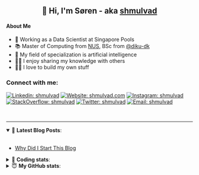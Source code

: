 <h2 align="center">
	👋 Hi, I'm Søren - aka <a href="https://shmulvad.com">shmulvad</a>
</h2>

#### About Me
- 🤖 Working as a Data Scientist at Singapore Pools
- 📚 Master of Computing from [NUS], BSc from [@diku-dk]
- 🧠 My field of specialization is artificial intelligence
- 👨‍🏫 I enjoy sharing my knowledge with others
- 👨‍💻 I love to build my own stuff

### Connect with me:

[![Linkedin: shmulvad](https://img.shields.io/badge/shmulvad-blue?style=flat&logo=Linkedin&logoColor=white)][linkedin]
[![Website: shmulvad.com](https://img.shields.io/badge/shmulvad.com-47CCCC?&style=flat&logo=Google-Chrome&logoColor=white)][website]
[![Instagram: shmulvad](https://img.shields.io/badge/-@shmulvad-purple?style=flat&logo=Instagram&logoColor=white)][instagram]
[![StackOverflow: shmulvad](https://img.shields.io/badge/shmulvad-FE7A16?style=flat&logo=stack-overflow&logoColor=white)][stackOverflow]
[![Twitter: shmulvad](https://img.shields.io/badge/@shmulvad-1ca0f1?style=flat&logo=twitter&logoColor=white)][twitter]
[![Email: shmulvad](https://img.shields.io/badge/shmulvad-D14836?style=flat&logo=gmail&logoColor=white)][mail]

<br />

---

<details open>
 <summary>📕 <b>Latest Blog Posts</b>: </summary>

<br>

<!-- BLOG-POST-LIST:START -->
- [Why Did I Start This Blog](https://shmulvad.com/blog/why-did-start-this-blog)
<!-- BLOG-POST-LIST:END -->

</details>

<!-- --- -->

<details>
 <summary>🤖 <b>Coding stats</b>: </summary>

<br>

NOTE: Doesn't track coding at work or work done in environments such as Jupyter Notebooks.

<!--START_SECTION:waka-->
![Code Time](http://img.shields.io/badge/Code%20Time-1%2C586%20hrs%202%20mins-blue)

**I'm a Night 🦉** 

```text
🌞 Morning    76 commits     ██░░░░░░░░░░░░░░░░░░░░░░░   8.94% 
🌆 Daytime    273 commits    ████████░░░░░░░░░░░░░░░░░   32.12% 
🌃 Evening    305 commits    █████████░░░░░░░░░░░░░░░░   35.88% 
🌙 Night      196 commits    █████░░░░░░░░░░░░░░░░░░░░   23.06%

```


📊 **This Week I Spent My Time On** 

```text
💬 Programming Languages: 
Other                    1 hr 20 mins        ████████████░░░░░░░░░░░░░   50.66% 
Python                   33 mins             █████░░░░░░░░░░░░░░░░░░░░   20.94% 
HTML                     24 mins             ████░░░░░░░░░░░░░░░░░░░░░   15.56% 
Bash                     11 mins             █░░░░░░░░░░░░░░░░░░░░░░░░   7.3% 
YAML                     4 mins              ░░░░░░░░░░░░░░░░░░░░░░░░░   2.73%

🔥 Editors: 
Zsh                      1 hr 14 mins        ███████████░░░░░░░░░░░░░░   47.17% 
VS Code                  1 hr 14 mins        ███████████░░░░░░░░░░░░░░   46.91% 
Sublime Text             9 mins              █░░░░░░░░░░░░░░░░░░░░░░░░   5.92%

🐱‍💻 Projects: 
stadium-videos           1 hr 40 mins        ███████████████░░░░░░░░░░   63.44% 
illegal-lottery-simulator16 mins             ██░░░░░░░░░░░░░░░░░░░░░░░   10.33% 
snastack                 12 mins             ██░░░░░░░░░░░░░░░░░░░░░░░   8.17% 
company-scrapers         8 mins              █░░░░░░░░░░░░░░░░░░░░░░░░   5.66% 
.zshrc-config            6 mins              █░░░░░░░░░░░░░░░░░░░░░░░░   3.88%

```


 Last Updated on 08/10/2022 18:55:27 UTC
<!--END_SECTION:waka-->

</details>

<!-- --- -->

<details>
 <summary>😇 <b>My GitHub stats</b>: </summary>

<br>

<img align="left" alt="shmulvad's Github Stats" src="https://github-readme-stats.vercel.app/api?username=shmulvad&show_icons=true&hide_border=true" />

</details>



[website]: https://shmulvad.com
[twitter]: https://twitter.com/shmulvad
[linkedin]: https://linkedin.com/in/shmulvad
[instagram]: https://instagram.com/shmulvad
[stackOverflow]: https://stackoverflow.com/users/9248793/shmulvad
[mail]: mailto:shmulvad@gmail.com
[@diku-dk]: https://github.com/diku-dk
[github]: https://github.com/shmulvad
[NUS]: https://www.nus.edu.sg